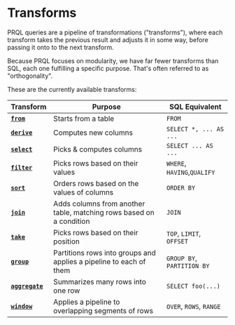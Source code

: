 # Transforms

PRQL queries are a pipeline of transformations ("transforms"), where each
transform takes the previous result and adjusts it in some way, before passing
it onto to the next transform.

Because PRQL focuses on modularity, we have far fewer transforms than SQL, each
one fulfilling a specific purpose. That's often referred to as "orthogonality".

These are the currently available transforms:

| Transform                                    | Purpose                                                             | SQL Equivalent              |
| -------------------------------------------- | ------------------------------------------------------------------- | --------------------------- |
| [**`from`**](./transforms/from.md)           | Starts from a table                                                 | `FROM`                      |
| [**`derive`**](./transforms/derive.md)       | Computes new columns                                                | `SELECT *, ... AS ...`      |
| [**`select`**](./transforms/select.md)       | Picks & computes columns                                            | `SELECT ... AS ...`         |
| [**`filter`**](./transforms/filter.md)       | Picks rows based on their values                                    | `WHERE`, `HAVING`,`QUALIFY` |
| [**`sort`**](./transforms/sort.md)           | Orders rows based on the values of columns                          | `ORDER BY`                  |
| [**`join`**](./transforms/join.md)           | Adds columns from another table, matching rows based on a condition | `JOIN`                      |
| [**`take`**](./transforms/take.md)           | Picks rows based on their position                                  | `TOP`, `LIMIT`, `OFFSET`    |
| [**`group`**](./transforms/group.md)         | Partitions rows into groups and applies a pipeline to each of them  | `GROUP BY`, `PARTITION BY`  |
| [**`aggregate`**](./transforms/aggregate.md) | Summarizes many rows into one row                                   | `SELECT foo(...)`           |
| [**`window`**](./transforms/window.md)       | Applies a pipeline to overlapping segments of rows                  | `OVER`, `ROWS`, `RANGE`     |
